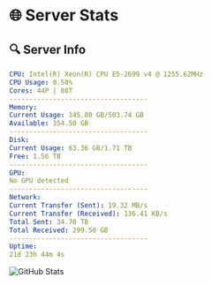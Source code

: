 # 🌐 Server Stats
## 🔍 Server Info
```yaml
CPU: Intel(R) Xeon(R) CPU E5-2699 v4 @ 1255.62MHz
CPU Usage: 0.50%
Cores: 44P | 88T
-----------------------------------
Memory:
Current Usage: 145.80 GB/503.74 GB
Available: 354.50 GB
-----------------------------------
Disk:
Current Usage: 63.36 GB/1.71 TB
Free: 1.56 TB
-----------------------------------
GPU:
No GPU detected
-----------------------------------
Network:
Current Transfer (Sent): 19.32 MB/s
Current Transfer (Received): 136.41 KB/s
Total Sent: 34.70 TB
Total Received: 299.50 GB
-----------------------------------
Uptime:
21d 23h 44m 4s
```
![GitHub Stats](https://img.shields.io/badge/Updated-2025-03-29_21:06:53-blue)